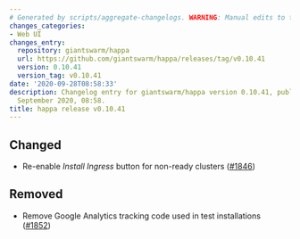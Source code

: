 ```yaml
---
# Generated by scripts/aggregate-changelogs. WARNING: Manual edits to this files will be overwritten.
changes_categories:
- Web UI
changes_entry:
  repository: giantswarm/happa
  url: https://github.com/giantswarm/happa/releases/tag/v0.10.41
  version: 0.10.41
  version_tag: v0.10.41
date: '2020-09-28T08:58:33'
description: Changelog entry for giantswarm/happa version 0.10.41, published on 28
  September 2020, 08:58.
title: happa release v0.10.41
---
```


## Changed

- Re-enable _Install Ingress_ button for non-ready clusters ([#1846](https://github.com/giantswarm/happa/pull/1846))

## Removed

- Remove Google Analytics tracking code used in test installations ([#1852](https://github.com/giantswarm/happa/pull/1852))

